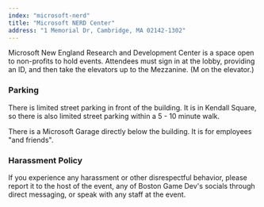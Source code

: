 ```yaml
---
index: "microsoft-nerd"
title: "Microsoft NERD Center"
address: "1 Memorial Dr, Cambridge, MA 02142-1302"
---
```


Microsoft New England Research and Development Center is a space open to non-profits to hold events. Attendees must sign in at the lobby, providing an ID, and then take the elevators up to the Mezzanine. (M on the elevator.)

### Parking
There is limited street parking in front of the building. It is in Kendall Square, so there is also limited street parking within a 5 - 10 minute walk.

There is a Microsoft Garage directly below the building. It is for employees "and friends".

### Harassment Policy

If you experience any harassment or other disrespectful behavior, please report it to the host of the event, any of Boston Game Dev's socials through direct messaging, or speak with any staff at the event.